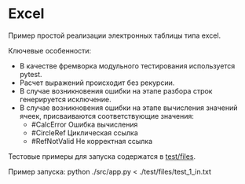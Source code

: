 # Excel
Пример простой реализации электронных таблицы типа excel.

Ключевые особенности:
* В качестве фремворка модульного тестирования используется pytest.
* Расчет выражений происходит без рекурсии.
* В случае возникновения ошибки на этапе разбора строк генерируется исключение.
* В случае возникновения ошибки на этапе вычисления значений ячеек, присваиваются
соответствующие значения:
    * #CalcError Ошибка вычисления
    * #CircleRef Циклическая ссылка
    * #RefNotValid Не корректная ссылка

Тестовые примеры для запуска содержатся в [test/files](./test/files).

Пример запуска:
python ./src/app.py < ./test/files/test_1_in.txt